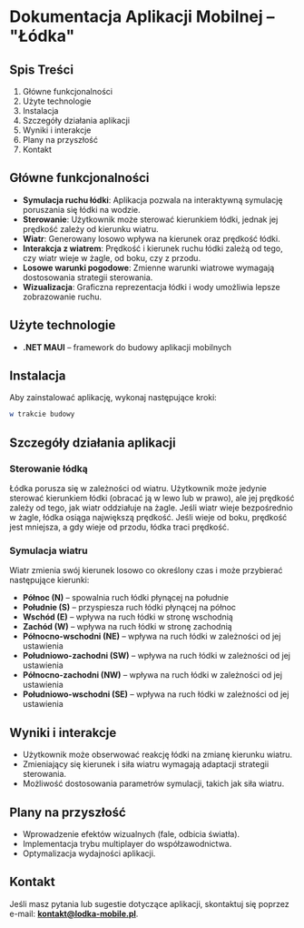# Dokumentacja Aplikacji Mobilnej – "Łódka"

## Spis Treści
1. Główne funkcjonalności
2. Użyte technologie
3. Instalacja
4. Szczegóły działania aplikacji
5. Wyniki i interakcje
6. Plany na przyszłość
7. Kontakt

## Główne funkcjonalności
- **Symulacja ruchu łódki**: Aplikacja pozwala na interaktywną symulację poruszania się łódki na wodzie.
- **Sterowanie**: Użytkownik może sterować kierunkiem łódki, jednak jej prędkość zależy od kierunku wiatru.
- **Wiatr**: Generowany losowo wpływa na kierunek oraz prędkość łódki.
- **Interakcja z wiatrem**: Prędkość i kierunek ruchu łódki zależą od tego, czy wiatr wieje w żagle, od boku, czy z przodu.
- **Losowe warunki pogodowe**: Zmienne warunki wiatrowe wymagają dostosowania strategii sterowania.
- **Wizualizacja**: Graficzna reprezentacja łódki i wody umożliwia lepsze zobrazowanie ruchu.

## Użyte technologie
- **.NET MAUI** – framework do budowy aplikacji mobilnych

## Instalacja
Aby zainstalować aplikację, wykonaj następujące kroki:

```bash
w trakcie budowy
```

## Szczegóły działania aplikacji

### Sterowanie łódką
Łódka porusza się w zależności od wiatru. Użytkownik może jedynie sterować kierunkiem łódki (obracać ją w lewo lub w prawo), ale jej prędkość zależy od tego, jak wiatr oddziałuje na żagle. Jeśli wiatr wieje bezpośrednio w żagle, łódka osiąga największą prędkość. Jeśli wieje od boku, prędkość jest mniejsza, a gdy wieje od przodu, łódka traci prędkość.

### Symulacja wiatru
Wiatr zmienia swój kierunek losowo co określony czas i może przybierać następujące kierunki:
- **Północ (N)** – spowalnia ruch łódki płynącej na południe
- **Południe (S)** – przyspiesza ruch łódki płynącej na północ
- **Wschód (E)** – wpływa na ruch łódki w stronę wschodnią
- **Zachód (W)** – wpływa na ruch łódki w stronę zachodnią
- **Północno-wschodni (NE)** – wpływa na ruch łódki w zależności od jej ustawienia
- **Południowo-zachodni (SW)** – wpływa na ruch łódki w zależności od jej ustawienia
- **Północno-zachodni (NW)** – wpływa na ruch łódki w zależności od jej ustawienia
- **Południowo-wschodni (SE)** – wpływa na ruch łódki w zależności od jej ustawienia

## Wyniki i interakcje
- Użytkownik może obserwować reakcję łódki na zmianę kierunku wiatru.
- Zmieniający się kierunek i siła wiatru wymagają adaptacji strategii sterowania.
- Możliwość dostosowania parametrów symulacji, takich jak siła wiatru.

## Plany na przyszłość
- Wprowadzenie efektów wizualnych (fale, odbicia światła).
- Implementacja trybu multiplayer do współzawodnictwa.
- Optymalizacja wydajności aplikacji.

## Kontakt
Jeśli masz pytania lub sugestie dotyczące aplikacji, skontaktuj się poprzez e-mail: **kontakt@lodka-mobile.pl**.

